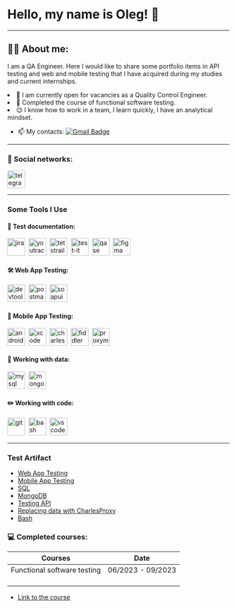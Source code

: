 # Hello, my name is Oleg! 👋

---
## 👨‍💻 About me:

I am a QA Engineer. Here I would like to share some portfolio items in API testing and web and mobile testing that I have acquired during my studies and current internships.
<li> 🌱 I am currently open for vacancies as a Quality Control Engineer. </li>
<li> 📙 Completed the course of functional software testing. </li>
<li> 😌 I know how to work in a team, I learn quickly, I have an analytical mindset. </li>

- 📫 My contacts: [![Gmail Badge](https://img.shields.io/badge/-Gmail-red?style=flat&logo=Gmail&logoColor=white)](mailto:rusinoa@gmail.com)

---

### 🤝 Social networks:

  <div id="badges">
        <a href="https://t.me/olegru5in" target="_blank">
      <img src="https://cdn-icons-png.flaticon.com/512/2111/2111646.png" width="40" height="40" alt="telegram" />
    </a>
  </div>

---

### Some Tools I Use
#### 📁 Test documentation:
<div>
  <img src="https://cdn.jsdelivr.net/gh/devicons/devicon/icons/jira/jira-original.svg" title="jira" alt="jira" width="40" height="40"/>&nbsp
  <img src="https://upload.wikimedia.org/wikipedia/commons/thumb/8/8d/YouTrack_Icon.svg/1024px-YouTrack_Icon.svg.png?20200803082248" title="youtrack" alt="youtrack" width="40" height="40"/>&nbsp
  <img src="https://codahosted.io/packs/21236/unversioned/assets/LOGO/ba1091c59bab89cd2fd0f289622731fe16113d7b00905abe64759c313a4b73b76c1b0426076ed76cb74752234c734131df46992d5b8b48fc13e264240e4f7119f736cfeb64df36ded54b5cbf6198b9cadedf18dd0cac5c7dbcd16e6336c29363cd1292ba" title="testrail" alt="tetstrail" width="40" height="40"/>&nbsp
  <img src="https://docs.testit.software/images/testit_logo_icon.png" title="test-it" alt="test-it" width="40" height="40"/>&nbsp
  <img src="https://luna1.co/eb0187.png" title="qase" alt="qase" width="40" height="40"/>&nbsp
  <img src="https://cdn.jsdelivr.net/gh/devicons/devicon/icons/figma/figma-original.svg" title="figma" alt="figma" width="40" height="40"/>&nbsp
</div>

#### 🛠 Web App Testing:
<div>
  <img src="https://d33wubrfki0l68.cloudfront.net/38b5c953a4667366685d55db55d057c86db1fc54/a0fdc/static/acae6b24d940347661ca901ea07f47c1/chrome-dev-logo-icon.png" title="devtools" alt="devtools" width="40" height="40"/>&nbsp
  <img src="https://img.uxwing.com/wp-content/themes/uxwing/download/brands-social-media/postman-icon.svg" title="postman" alt="postman" width="40" height="40"/>&nbsp
  <img src="https://static0.smartbear.co/smartbearbrand/media/images/home/soapui-icon.svg" title="soapui" alt="soapui" width="40" height="40"/>&nbsp
</div>

#### 📱 Mobile App Testing:
<div>
  <img src="https://cdn.jsdelivr.net/gh/devicons/devicon/icons/androidstudio/androidstudio-original.svg" title="android-studio" alt="android-studio" width="40" height="40"/>&nbsp
  <img src="https://cdn.jsdelivr.net/gh/devicons/devicon/icons/xcode/xcode-original.svg" title="xcode" alt="xcode" width="40" height="40"/>&nbsp
  <img src="https://cdn.icon-icons.com/icons2/3053/PNG/512/charles_proxy_macos_bigsur_icon_190302.png" title="charles-proxy" alt="charles-proxy" width="40" height="40"/>&nbsp
  <img src="https://www.megaleechers.com/storage/Fiddler-Everywhere-Icon.png" title="fiddler" alt="fiddler" width="40" height="40"/>&nbsp
  <img src="https://pbs.twimg.com/profile_images/1589614420766126080/slAIVDtr_400x400.jpg" title="proxyman" alt="proxyman" width="40" height="40"/>&nbsp
</div>

#### 💾 Working with data:
<div>
  <img src="https://cdn.jsdelivr.net/gh/devicons/devicon/icons/mysql/mysql-original.svg" title="mysql" alt="mysql" width="40" height="40"/>&nbsp
  <img src="https://cdn.jsdelivr.net/gh/devicons/devicon/icons/mongodb/mongodb-original.svg" title="mongodb" alt="mongodb" width="40" height="40"/>&nbsp
</div>

#### ✏️ Working with code:
<div>
  <img src="https://cdn.jsdelivr.net/gh/devicons/devicon/icons/git/git-original.svg" title="git" alt="git" width="40" height="40"/>&nbsp
  <img src="https://upload.wikimedia.org/wikipedia/commons/thumb/4/4b/Bash_Logo_Colored.svg/1024px-Bash_Logo_Colored.svg.png?20180723054350" title="bash" alt="bash" width="40" height="40"/>&nbsp
  <img src="https://cdn.jsdelivr.net/gh/devicons/devicon/icons/vscode/vscode-original.svg" title="vscode" alt="vscode" width="40" height="40"/>&nbsp
  
</div>

---
### Test Artifact
<p> 
 <ul>
<li>  <a href="https://github.com/OlegRu5in/Web_App_Testing">Web App Testing</a>  </li>
<li>  <a href="https://github.com/OlegRu5in/Mobile_App_Testing"> Mobile App Testing </a>   </li>
<li> <a href="https://github.com/OlegRu5in/SQL">SQL</a>   </li>
<li>  <a href="https://github.com/OlegRu5in/MongoDB">MongoDB</a>  </li>
<li>  <a href="https://github.com/OlegRu5in/Testing_API"> Testing API</a>   </li>
<li> <a href="https://github.com/OlegRu5in/Charles_Proxy">Replacing data with CharlesProxy</a>  </li>
<li> <a href="https://github.com/OlegRu5in/Bash"> Bash </a>  </li>
</ul>
</p>

### 💻 Completed courses:

| Courses                                                           | Date              |
| ----------------------------------------------------------------| :---------------: |
| Functional software testing                                     | 06/2023 - 09/2023 |
| <p>
  <ul>
  <li>  <a href="https://www.artsiomrusau.com/qa-from-scratch">Link to the course</a>  </li>
  </ul> 
</p>
